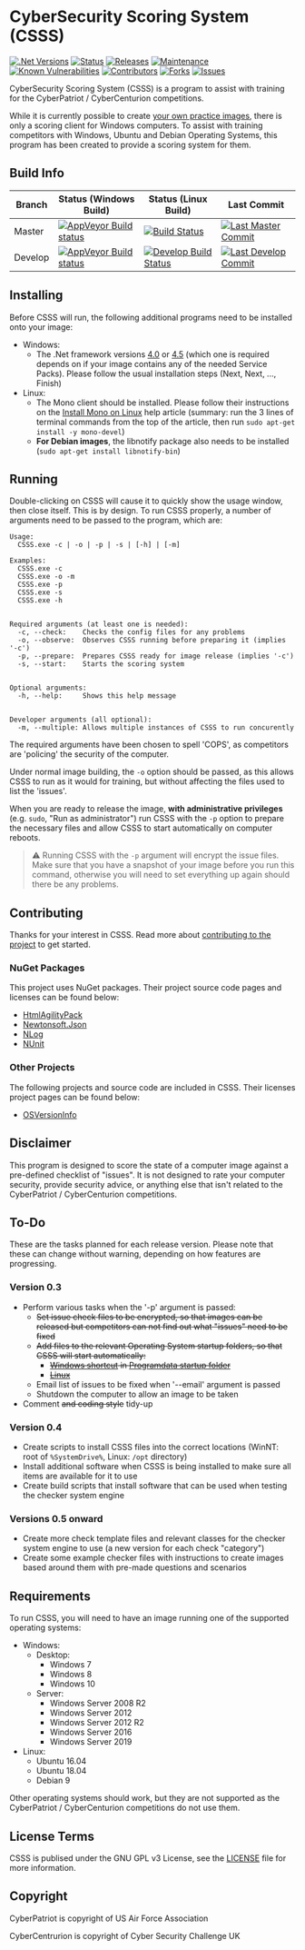 # CyberSecurity Scoring System (CSSS)

[![.Net Versions](https://img.shields.io/badge/.Net%20Versions-4.0|4.5|4.6|4.7|4.8-blue.svg)]()
[![Status](https://img.shields.io/badge/status-Pre%20Release-red.svg)]()
[![Releases](https://img.shields.io/github/v/release/stuajnht/CSSS?include_prereleases)]()
[![Maintenance](https://img.shields.io/maintenance/yes/2019.svg)]()
[![Known Vulnerabilities](https://snyk.io/test/github/stuajnht/CSSS/badge.svg?targetFile=CSSS.sln)](https://snyk.io/test/github/stuajnht/CSSS?targetFile=CSSS.sln)
[![Contributors](https://img.shields.io/github/contributors/stuajnht/CSSS.svg)]()
[![Forks](https://img.shields.io/github/forks/stuajnht/CSSS.svg)](https://github.com/stuajnht/CSSS/network/members)
[![Issues](https://img.shields.io/github/issues/stuajnht/CSSS.svg)](https://github.com/stuajnht/CSSS/issues)

CyberSecurity Scoring System (CSSS) is a program to assist with training for the CyberPatriot / CyberCenturion competitions.

While it is currently possible to create [your own practice images](https://www.uscyberpatriot.org/competition/training-materials/practice-images), there is only a scoring client for Windows computers. To assist with training competitors with Windows, Ubuntu and Debian Operating Systems, this program has been created to provide a scoring system for them.

## Build Info
|Branch|Status (Windows Build)|Status (Linux Build)|Last Commit|
|---|---|---|---|
|Master|[![AppVeyor Build status](https://img.shields.io/appveyor/ci/stuajnht/CSSS?label=AppVeyor%20Build)](https://ci.appveyor.com/project/stuajnht/csss)|[![Build Status](https://img.shields.io/travis/stuajnht/CSSS.svg?label=Travis%20Build)](https://travis-ci.org/stuajnht/CSSS)|[![Last Master Commit](https://img.shields.io/github/last-commit/stuajnht/CSSS.svg)]()
|Develop|[![AppVeyor Build status](https://img.shields.io/appveyor/ci/stuajnht/CSSS/develop?label=AppVeyor%20Build)](https://ci.appveyor.com/project/stuajnht/csss/history?branch=develop)|[![Develop Build Status](https://img.shields.io/travis/stuajnht/CSSS/develop?label=Travis%20Build)]()|[![Last Develop Commit](https://img.shields.io/github/last-commit/stuajnht/CSSS/develop.svg)]()

## Installing
Before CSSS will run, the following additional programs need to be installed onto your image:
  * Windows:
    * The .Net framework versions [4.0](https://www.microsoft.com/en-gb/download/details.aspx?id=17718) or [4.5](https://www.microsoft.com/en-gb/download/details.aspx?id=42642) (which one is required depends on if your image contains any of the needed Service Packs). Please follow the usual installation steps (Next, Next, ..., Finish)
  * Linux:
    * The Mono client should be installed. Please follow their instructions on the [Install Mono on Linux](http://www.mono-project.com/docs/getting-started/install/linux/) help article (summary: run the 3 lines of terminal commands from the top of the article, then run `sudo apt-get install -y mono-devel`)
    * __For Debian images__, the libnotify package also needs to be installed (`sudo apt-get install libnotify-bin`)

## Running
Double-clicking on CSSS will cause it to quickly show the usage window, then close itself. This is by design. To run CSSS properly, a number of arguments need to be passed to the program, which are:
```
Usage:
  CSSS.exe -c | -o | -p | -s | [-h] | [-m]

Examples:
  CSSS.exe -c
  CSSS.exe -o -m
  CSSS.exe -p
  CSSS.exe -s
  CSSS.exe -h


Required arguments (at least one is needed):
  -c, --check:    Checks the config files for any problems
  -o, --observe:  Observes CSSS running before preparing it (implies '-c')
  -p, --prepare:  Prepares CSSS ready for image release (implies '-c')
  -s, --start:    Starts the scoring system


Optional arguments:
  -h, --help:     Shows this help message


Developer arguments (all optional):
  -m, --multiple: Allows multiple instances of CSSS to run concurently
```

The required arguments have been chosen to spell 'COPS', as competitors are 'policing' the security of the computer.

Under normal image building, the `-o` option should be passed, as this allows CSSS to run as it would for training, but without affecting the files used to list the 'issues'.

When you are ready to release the image, __with administrative privileges__ (e.g. `sudo`, "Run as administrator") run CSSS with the `-p` option to prepare the necessary files and allow CSSS to start automatically on computer reboots.
> :warning: Running CSSS with the `-p` argument will encrypt the issue files. Make sure that you have a snapshot of your image before you run this command, otherwise you will need to set everything up again should there be any problems.

## Contributing
Thanks for your interest in CSSS. Read more about [contributing to the project](CONTRIBUTING.md) to get started.

### NuGet Packages
This project uses NuGet packages. Their project source code pages and licenses can be found below:
* [HtmlAgilityPack](https://htmlagilitypack.codeplex.com/)
* [Newtonsoft.Json](http://www.newtonsoft.com/json)
* [NLog](http://nlog-project.org/)
* [NUnit](https://www.nunit.org/)

### Other Projects
The following projects and source code are included in CSSS. Their licenses project pages can be found below:
* [OSVersionInfo](https://www.codeproject.com/Articles/73000/Getting-Operating-System-Version-Info-Even-for-Win)

## Disclaimer
This program is designed to score the state of a computer image against a pre-defined checklist of "issues". It is not designed to rate your computer security, provide security advice, or anything else that isn't related to the CyberPatriot / CyberCenturion competitions.

## To-Do
These are the tasks planned for each release version. Please note that these can change without warning, depending on how features are progressing.

### Version 0.3
* Perform various tasks when the '-p' argument is passed:
  * ~~Set issue check files to be encrypted, so that images can be released but competitors can not find out what "issues" need to be fixed~~
  * ~~Add files to the relevant Operating System startup folders, so that CSSS will start automatically:~~
    * ~~[Windows shortcut](http://stackoverflow.com/a/19914018) in [Programdata startup folder](https://www.kiloroot.com/all-users-or-common-startup-folder-locations-launch-programs-at-window-login-windows-server-2008-r2-2012-2012-r2/)~~
    * ~~[Linux](http://raspberrypi.stackexchange.com/a/5159)~~
  * Email list of issues to be fixed when '--email' argument is passed
  * Shutdown the computer to allow an image to be taken
* Comment ~~and coding style~~ tidy-up

### Version 0.4
* Create scripts to install CSSS files into the correct locations (WinNT: root of `%SystemDrive%`, Linux: `/opt` directory)
* Install additional software when CSSS is being installed to make sure all items are available for it to use
* Create build scripts that install software that can be used when testing the checker system engine

### Versions 0.5 onward
* Create more check template files and relevant classes for the checker system engine to use (a new version for each check "category")
* Create some example checker files with instructions to create images based around them with pre-made questions and scenarios

## Requirements
To run CSSS, you will need to have an image running one of the supported operating systems:
  * Windows:
    * Desktop:
      * Windows 7
      * Windows 8
      * Windows 10
    * Server:
      * Windows Server 2008 R2
      * Windows Server 2012
      * Windows Server 2012 R2
      * Windows Server 2016
      * Windows Server 2019
  * Linux:
    * Ubuntu 16.04
    * Ubuntu 18.04
    * Debian 9

Other operating systems should work, but they are not supported as the CyberPatriot / CyberCenturion competitions do not use them.

## License Terms
CSSS is publised under the GNU GPL v3 License, see the [LICENSE](LICENSE.md) file for more information.

## Copyright
CyberPatriot is copyright of US Air Force Association

CyberCentrurion is copyright of Cyber Security Challenge UK
